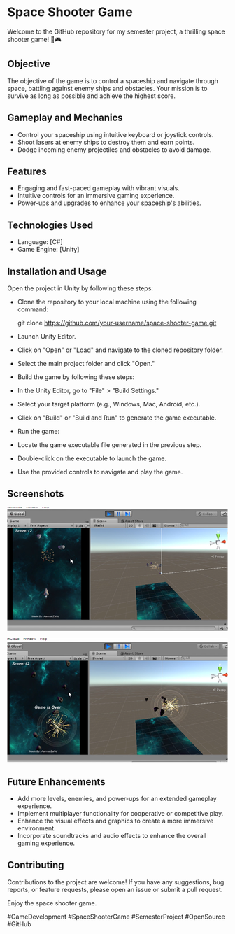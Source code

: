 # Space Shooter Game

Welcome to the GitHub repository for my semester project, a thrilling space shooter game! 🚀🎮

## Objective

The objective of the game is to control a spaceship and navigate through space, battling against enemy ships and obstacles. Your mission is to survive as long as possible and achieve the highest score.

## Gameplay and Mechanics

- Control your spaceship using intuitive keyboard or joystick controls.
- Shoot lasers at enemy ships to destroy them and earn points.
- Dodge incoming enemy projectiles and obstacles to avoid damage.

## Features

- Engaging and fast-paced gameplay with vibrant visuals.
- Intuitive controls for an immersive gaming experience.
- Power-ups and upgrades to enhance your spaceship's abilities.

## Technologies Used

- Language: [C#]
- Game Engine: [Unity]

## Installation and Usage
Open the project in Unity by following these steps:
- Clone the repository to your local machine using the following command:

   git clone https://github.com/your-username/space-shooter-game.git

- Launch Unity Editor.
- Click on "Open" or "Load" and navigate to the cloned repository folder.
- Select the main project folder and click "Open."
- Build the game by following these steps:

- In the Unity Editor, go to "File" > "Build Settings."
- Select your target platform (e.g., Windows, Mac, Android, etc.).
- Click on "Build" or "Build and Run" to generate the game executable.
- Run the game:

- Locate the game executable file generated in the previous step.
- Double-click on the executable to launch the game.
- Use the provided controls to navigate and play the game.


## Screenshots

![Screenshot (641)](https://github.com/AamnaZahid/Images_for_space_shooter_repo/blob/main/Screenshot%20(641).png)

![Screenshot (643)](https://github.com/AamnaZahid/Images_for_space_shooter_repo/blob/main/Screenshot%20(643).png)

## Future Enhancements

- Add more levels, enemies, and power-ups for an extended gameplay experience.
- Implement multiplayer functionality for cooperative or competitive play.
- Enhance the visual effects and graphics to create a more immersive environment.
- Incorporate soundtracks and audio effects to enhance the overall gaming experience.

## Contributing

Contributions to the project are welcome! If you have any suggestions, bug reports, or feature requests, please open an issue or submit a pull request.

Enjoy the space shooter game.

#GameDevelopment #SpaceShooterGame #SemesterProject #OpenSource #GitHub
